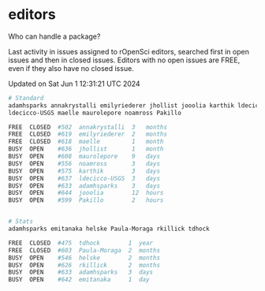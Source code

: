 # editors

Who can handle a package?

Last activity in issues assigned to rOpenSci editors, searched first in open
issues and then in closed issues. Editors with no open issues are FREE, even if
they also have no closed issue.


Updated on Sat Jun 1 12:31:21 UTC 2024

```bash
# Standard
adamhsparks annakrystalli emilyriederer jhollist jooolia karthik ldecicco
ldecicco-USGS maelle maurolepore noamross Pakillo

FREE  CLOSED  #502  annakrystalli  3   months
FREE  CLOSED  #619  emilyriederer  2   months
FREE  CLOSED  #618  maelle         1   month
BUSY  OPEN    #636  jhollist       1   month
BUSY  OPEN    #608  maurolepore    9   days
BUSY  OPEN    #556  noamross       3   days
BUSY  OPEN    #575  karthik        3   days
BUSY  OPEN    #637  ldecicco-USGS  3   days
BUSY  OPEN    #633  adamhsparks    3   days
BUSY  OPEN    #644  jooolia        12  hours
BUSY  OPEN    #599  Pakillo        2   hours


# Stats
adamhsparks emitanaka helske Paula-Moraga rkillick tdhock

FREE  CLOSED  #475  tdhock        1  year
FREE  CLOSED  #603  Paula-Moraga  2  months
BUSY  OPEN    #546  helske        2  months
BUSY  OPEN    #626  rkillick      2  months
BUSY  OPEN    #633  adamhsparks   3  days
BUSY  OPEN    #642  emitanaka     1  day
```
